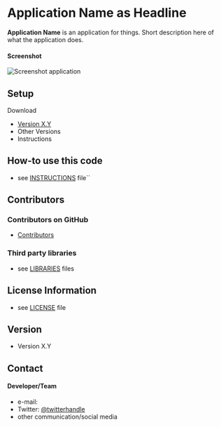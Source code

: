 Application Name as Headline
======
**Application Name** is an application for things. Short description here of what the application does.

#### Screenshot
![Screenshot application](http://url/screenshot-application.png "screenshot application")

## Setup
 Download
* [Version X.Y](https://github.com/username/sw-name/archive/master.zip)
* Other Versions
* Instructions

## How-to use this code
* see [INSTRUCTIONS](https://github.com/username/sw-name/blob/master/INSTRUCTIONS.md) file``

## Contributors

### Contributors on GitHub
* [Contributors](https://github.com/username/sw-name/graphs/contributors)


### Third party libraries
* see [LIBRARIES](https://github.com/username/sw-name/blob/master/LIBRARIES.md) files

## License Information
* see [LICENSE](https://github.com/username/sw-name/blob/master/LICENSE.md) file

## Version 
* Version X.Y


## Contact
#### Developer/Team
* e-mail: 
* Twitter: [@twitterhandle](https://twitter.com/twitterhandle "twitterhandle on twitter")
* other communication/social media
